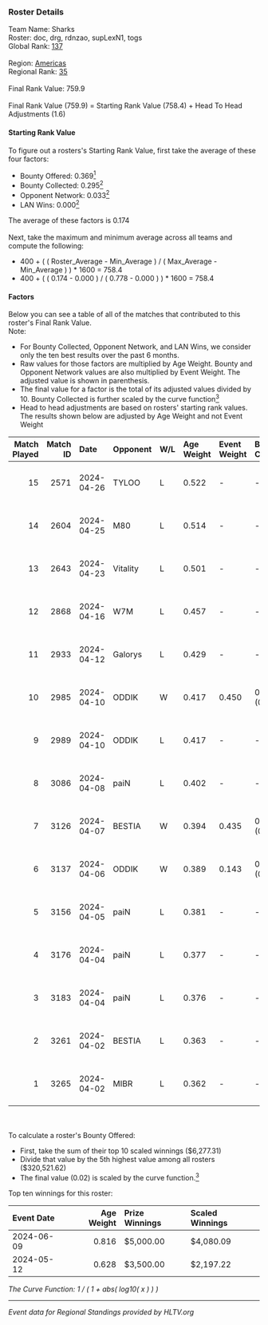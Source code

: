 ### Roster Details<br />
Team Name: Sharks<br />
Roster: doc, drg, rdnzao, supLexN1, togs<br />
Global Rank: [137](../standings_global.md)<br />
<br />
Region: [Americas]( ../standings_americas.md)<br />
Regional Rank: [35]( ../standings_americas.md)<br />
<br />
Final Rank Value:  759.9<br />
<br />
Final Rank Value (759.9) = Starting Rank Value (758.4) + Head To Head Adjustments (1.6)<br />

#### Starting Rank Value<br />
To figure out a rosters's Starting Rank Value, first take the average of these four factors:<br />
- Bounty Offered: 0.369[<sup>1</sup>](#table2)
- Bounty Collected: 0.295[<sup>2</sup>](#table1)
- Opponent Network: 0.033[<sup>2</sup>](#table1)
- LAN Wins: 0.000[<sup>2</sup>](#table1)

The average of these factors is 0.174<br />
<br />
Next, take the maximum and minimum average across all teams and compute the following:<br />
- 400 + ( ( Roster_Average - Min_Average ) / ( Max_Average - Min_Average ) ) * 1600 = 758.4
- 400 + ( ( 0.174 - 0.000 ) / ( 0.778 - 0.000 ) ) * 1600 = 758.4


#### Factors<br />
Below you can see a table of all of the matches that contributed to this roster's Final Rank Value.<br />
Note:<br />

- For Bounty Collected, Opponent Network, and LAN Wins, we consider only the ten best results over the past 6 months.
- Raw values for those factors are multiplied by Age Weight. Bounty and Opponent Network values are also multiplied by Event Weight. The adjusted value is shown in parenthesis.
- The final value for a factor is the total of its adjusted values divided by 10. Bounty Collected is further scaled by the curve function[<sup>3</sup>](#curveFunction)
- Head to head adjustments are based on rosters' starting rank values. The results shown below are adjusted by Age Weight and not Event Weight
<span id="table1"></span><br />


| Match Played | Match ID | Date       | Opponent | W/L | Age Weight | Event Weight | Bounty Collected | Opponent Network | LAN Wins  | H2H Adj. | Roster                            |
| -: | -: | :- | :- | :- | :- | :- | :- | :- | :- | -: | :- |
|           15 |     2571 | 2024-04-26 | TYLOO    | L   | 0.522      | -            | -                | -                | -         |    -8.15 | doc, drg, rdnzao, supLexN1, togs  |
|           14 |     2604 | 2024-04-25 | M80      | L   | 0.514      | -            | -                | -                | -         |    -1.14 | doc, drg, rdnzao, supLexN1, togs  |
|           13 |     2643 | 2024-04-23 | Vitality | L   | 0.501      | -            | -                | -                | -         |    -0.04 | doc, drg, rdnzao, supLexN1, togs  |
|           12 |     2868 | 2024-04-16 | W7M      | L   | 0.457      | -            | -                | -                | -         |    -5.98 | doc, drg, rdnzao, supLexN1, togs  |
|           11 |     2933 | 2024-04-12 | Galorys  | L   | 0.429      | -            | -                | -                | -         |    -4.48 | doc, drg, rdnzao, supLexN1, togs  |
|           10 |     2985 | 2024-04-10 | ODDIK    | W   | 0.417      | 0.450        | 0.099 (0.019)    | 0.805 (0.151)    | 0 (0.000) |     9.64 | doc, drg, lukiz, rdnzao, supLexN1 |
|            9 |     2989 | 2024-04-10 | ODDIK    | L   | 0.417      | -            | -                | -                | -         |    -3.52 | doc, drg, lukiz, rdnzao, supLexN1 |
|            8 |     3086 | 2024-04-08 | paiN     | L   | 0.402      | -            | -                | -                | -         |    -0.35 | doc, drg, rdnzao, supLexN1, togs  |
|            7 |     3126 | 2024-04-07 | BESTIA   | W   | 0.394      | 0.435        | 0.096 (0.016)    | 0.775 (0.133)    | 0 (0.000) |     9.66 | doc, drg, rdnzao, supLexN1, togs  |
|            6 |     3137 | 2024-04-06 | ODDIK    | W   | 0.389      | 0.143        | 0.099 (0.006)    | 0.805 (0.045)    | 0 (0.000) |     9.44 | doc, drg, gafolo, supLexN1, togs  |
|            5 |     3156 | 2024-04-05 | paiN     | L   | 0.381      | -            | -                | -                | -         |    -0.29 | doc, drg, gafolo, supLexN1, togs  |
|            4 |     3176 | 2024-04-04 | paiN     | L   | 0.377      | -            | -                | -                | -         |    -0.28 | doc, drg, gafolo, supLexN1, togs  |
|            3 |     3183 | 2024-04-04 | paiN     | L   | 0.376      | -            | -                | -                | -         |    -0.28 | doc, drg, gafolo, supLexN1, togs  |
|            2 |     3261 | 2024-04-02 | BESTIA   | L   | 0.363      | -            | -                | -                | -         |    -2.35 | doc, drg, rdnzao, supLexN1, togs  |
|            1 |     3265 | 2024-04-02 | MIBR     | L   | 0.362      | -            | -                | -                | -         |    -0.30 | doc, drg, rdnzao, supLexN1, togs  |

<br />
<span id="table2"></span><br />
To calculate a roster's Bounty Offered:<br />

- First, take the sum of their top 10 scaled winnings ($6,277.31)
- Divide that value by the 5th highest value among all rosters ($320,521.62)
- The final value (0.02) is scaled by the curve function.[<sup>3</sup>](#curveFunction)

Top ten winnings for this roster:<br />

| Event Date | Age Weight | Prize Winnings | Scaled Winnings |
| :- | -: | :- | :- |
| 2024-06-09 |      0.816 | $5,000.00      | $4,080.09       |
| 2024-05-12 |      0.628 | $3,500.00      | $2,197.22       |


<span id="curveFunction"></span>_The Curve Function: 1 / ( 1 + abs( log10( x ) ) )_<br />

---
_Event data for Regional Standings provided by HLTV.org_<br />
